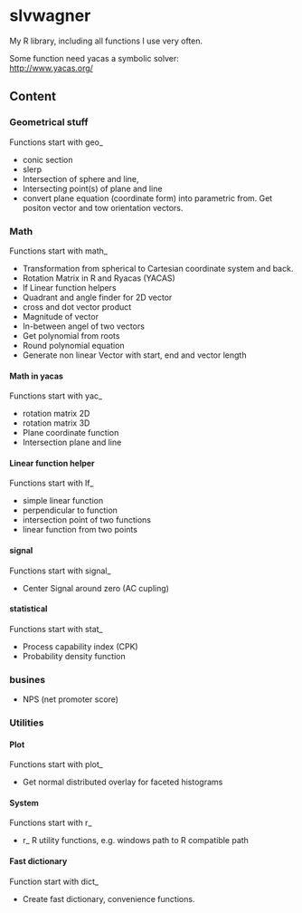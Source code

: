 # slvwagner
My R library, including all functions I use very often.

Some function need yacas a symbolic solver: \
http://www.yacas.org/

## Content

### Geometrical stuff 
Functions start with geo_

-   conic section 
-   slerp 
-   Intersection of sphere and line, 
-   Intersecting point(s) of plane and line
-   convert plane equation (coordinate form) into parametric from. Get positon vector and tow orientation vectors.  

### Math 
Functions start with math_

-   Transformation from spherical to Cartesian coordinate system and back. 
-   Rotation Matrix in R and Ryacas (YACAS)
-   lf Linear function helpers 
-   Quadrant and angle finder for 2D vector
-   cross and dot vector product
-   Magnitude of vector 
-   In-between angel of two vectors
-   Get polynomial from roots 
-   Round polynomial equation
-   Generate non linear Vector with start, end and vector length

#### Math in yacas 
Functions start with yac_

-   rotation matrix 2D
-   rotation matrix 3D
-   Plane coordinate function
-   Intersection plane and line

#### Linear function helper
Functions start with lf_

- simple linear function 
- perpendicular to function 
- intersection point of two functions
- linear function from two points

#### signal
Functions start with signal_

-   Center Signal around zero (AC cupling)


#### statistical 
Functions start with stat_

-   Process capability index (CPK)
-   Probability density function

### busines
- NPS (net promoter score)

### Utilities

#### Plot
Functions start with plot_

-    Get normal distributed overlay for faceted histograms

#### System 
Functions start with r_

-   r_ R utility functions, e.g. windows path to R compatible path

#### Fast dictionary
Function start with dict_

-   Create fast dictionary, convenience functions.

